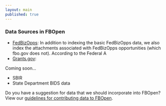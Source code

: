```yaml
---
layout: main
published: true
---
```


### Data Sources in FBOpen

* [FedBizOpps](http://fbo.gov): In addition to indexing the basic FedBizOpps data, we also index the attachments associated with FedBizOpps opportunities (which fbo.gov does not). According to the Federal A
* [Grants.gov](http://www.grants.gov):

Coming soon...
* SBIR
* State Department BIDS data

Do you have a suggestion for data that we should incorporate into FBOpen? View our [guidelines for contributing data to FBOpen](/fbd/guidelines-for-data).
